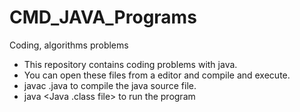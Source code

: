 # CMD_JAVA_Programs
Coding, algorithms problems

* This repository contains coding problems with java.
* You can open these files from a editor and compile and execute.
* javac <sourfile name>.java to compile the java source file.
* java <Java .class file> to run the program
